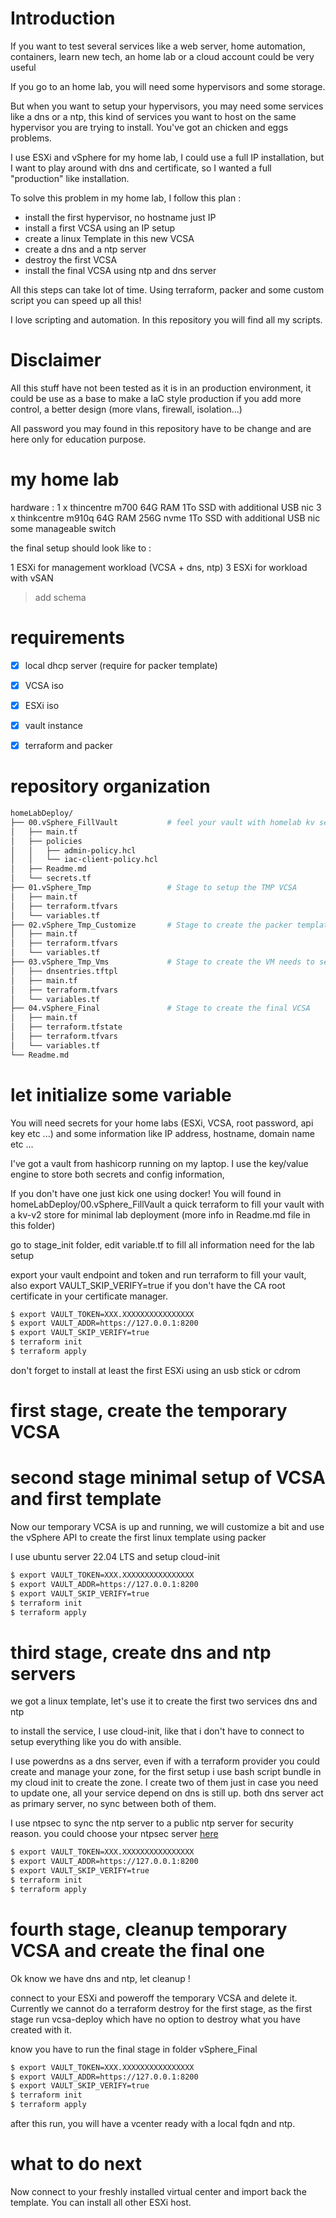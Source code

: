 # Introduction
 
 If you want to test several services like a web server, home automation, containers, learn new tech, an home lab or a cloud account could be very useful

 If you go to an home lab, you will need some hypervisors and some storage.

 But when you want to setup your hypervisors, you may need some services like a dns or a ntp, this kind of services you want to host on the same hypervisor you are trying to install. You've got an chicken and eggs problems.

 I use ESXi and vSphere for my home lab, I could use a full IP installation, but I want to play around with dns and certificate, so I wanted a full "production" like installation.

 To solve this problem in my home lab, I follow this plan :

 - install the first hypervisor, no hostname just IP
 - install a first VCSA using an IP setup
 - create a linux Template in this new VCSA
 - create a dns and a ntp server
 - destroy the first VCSA
 - install the final VCSA using ntp and dns server

All this steps can take lot of time. Using terraform, packer and some custom script you can speed up all this!

I love scripting and automation. In this repository you will find all my scripts.

# Disclaimer

All this stuff have not been tested as it is in an production environment, it could be use as a base to make a IaC style production if you add more control, a better design (more vlans, firewall, isolation...)

All password you may found in this repository have to be change and are here only for education purpose.

# my home lab

hardware :
1 x thincentre m700 64G RAM 1To SSD with additional USB nic
3 x thinkcentre m910q 64G RAM 256G nvme 1To SSD with additional USB nic
some manageable switch

the final setup should look like to :

1 ESXi for management workload (VCSA + dns, ntp)
3 ESXi for workload with vSAN

> add schema

# requirements

- [x] local dhcp server (require for packer template)
- [x] VCSA iso
- [x] ESXi iso
- [x] vault instance
- [x] terraform and packer


# repository organization

```sh
homeLabDeploy/                           
├── 00.vSphere_FillVault           # feel your vault with homelab kv secrets
│   ├── main.tf
│   ├── policies
│   │   ├── admin-policy.hcl
│   │   └── iac-client-policy.hcl
│   ├── Readme.md
│   └── secrets.tf
├── 01.vSphere_Tmp                 # Stage to setup the TMP VCSA
│   ├── main.tf
│   ├── terraform.tfvars
│   └── variables.tf
├── 02.vSphere_Tmp_Customize       # Stage to create the packer template (ubuntu)
│   ├── main.tf
│   ├── terraform.tfvars
│   └── variables.tf
├── 03.vSphere_Tmp_Vms             # Stage to create the VM needs to setup properly a VCSA (DNS and NTP)
│   ├── dnsentries.tftpl
│   ├── main.tf
│   ├── terraform.tfvars
│   └── variables.tf
├── 04.vSphere_Final               # Stage to create the final VCSA
│   ├── main.tf
│   ├── terraform.tfstate
│   ├── terraform.tfvars
│   └── variables.tf
└── Readme.md

```

# let initialize some variable

You will need secrets for your home labs (ESXi, VCSA, root password, api key etc ...) and some information like IP address, hostname, domain name etc ...

I've got a vault from hashicorp running on my laptop. I use the key/value engine to store both secrets and config information, 

If you don't have one just kick one using docker! You will found in homeLabDeploy/00.vSphere_FillVault a quick terraform to fill your vault with a kv-v2 store for minimal lab deployment (more info in Readme.md file in this folder)

go to stage_init folder, edit variable.tf to fill all information need for the lab setup

export your vault endpoint and token and run terraform to fill your vault, also export VAULT_SKIP_VERIFY=true if you don't have the CA root certificate in your certificate manager.

```sh
$ export VAULT_TOKEN=XXX.XXXXXXXXXXXXXXXX
$ export VAULT_ADDR=https://127.0.0.1:8200
$ export VAULT_SKIP_VERIFY=true
$ terraform init
$ terraform apply
```

don't forget to install at least the first ESXi using an usb stick or cdrom

# first stage, create the temporary VCSA

# second stage minimal setup of VCSA and first template


Now our temporary VCSA is up and running, we will customize a bit and use the vSphere API to create the first linux template using packer

I use ubuntu server 22.04 LTS and setup cloud-init

```sh
$ export VAULT_TOKEN=XXX.XXXXXXXXXXXXXXXX
$ export VAULT_ADDR=https://127.0.0.1:8200
$ export VAULT_SKIP_VERIFY=true
$ terraform init
$ terraform apply
```

# third stage, create dns and ntp servers

we got a linux template, let's use it to create the first two services dns and ntp

to install the service, I use cloud-init, like that i don't have to connect to setup everything like you do with ansible.

I use powerdns as a dns server, even if with a terraform provider you could create and manage your zone, for the first setup i use bash script bundle in my cloud init to create the zone. I create two of them just in case you need to update one, all your service depend on dns is still up. both dns server act as primary server, no sync between both of them.

I use ntpsec to sync the ntp server to a public ntp server for security reason. you could choose your ntpsec server [here][ntplist]

```sh
$ export VAULT_TOKEN=XXX.XXXXXXXXXXXXXXXX
$ export VAULT_ADDR=https://127.0.0.1:8200
$ export VAULT_SKIP_VERIFY=true
$ terraform init
$ terraform apply
```

# fourth stage, cleanup temporary VCSA and create the final one

Ok know we have dns and ntp, let cleanup !

connect to your ESXi and poweroff the temporary VCSA and delete it. Currently we cannot do a terraform destroy for the first stage, as the first stage run vcsa-deploy which have no option to destroy what you have created with it.


know you have to run the final stage in folder vSphere_Final

```sh
$ export VAULT_TOKEN=XXX.XXXXXXXXXXXXXXXX
$ export VAULT_ADDR=https://127.0.0.1:8200
$ export VAULT_SKIP_VERIFY=true
$ terraform init
$ terraform apply
```

after this run, you will have a vcenter ready with a local fqdn and ntp.

# what to do next

Now connect to your freshly installed virtual center and import back the template.
You can install all other ESXi host.






[ntplist]: https://netfuture.ch/2021/12/transparent-trustworthy-time-with-ntp-and-nts/#server-list